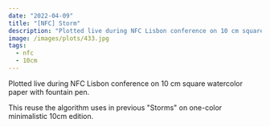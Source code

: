 ```yaml
---
date: "2022-04-09"
title: "[NFC] Storm"
description: "Plotted live during NFC Lisbon conference on 10 cm square watercolor paper with fountain pen."
image: /images/plots/433.jpg
tags:
  - nfc
  - 10cm
---
```


Plotted live during NFC Lisbon conference on 10 cm square watercolor paper with fountain pen.

This reuse the algorithm uses in previous "Storms" on one-color minimalistic 10cm edition.

